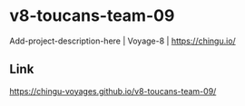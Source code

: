 # v8-toucans-team-09
Add-project-description-here | Voyage-8 | https://chingu.io/

## Link
https://chingu-voyages.github.io/v8-toucans-team-09/
